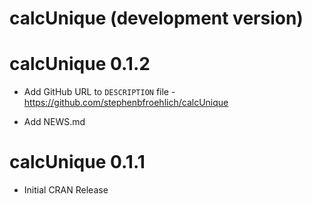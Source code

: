 # calcUnique (development version)

# calcUnique 0.1.2

* Add GitHub URL to `DESCRIPTION` file - https://github.com/stephenbfroehlich/calcUnique

* Add NEWS.md

# calcUnique 0.1.1

* Initial CRAN Release
